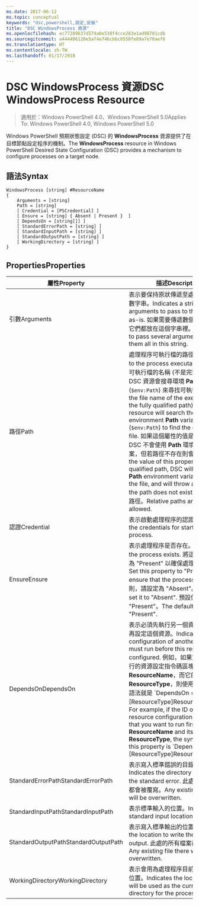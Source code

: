 ```yaml
---
ms.date: 2017-06-12
ms.topic: conceptual
keywords: "dsc,powershell,設定,安裝"
title: "DSC WindowsProcess 資源"
ms.openlocfilehash: ec77209637d574a0e530f4cce283e1ad98701cdb
ms.sourcegitcommit: a444406120e5af4e746cbbc0558fe89a7e78aef6
ms.translationtype: HT
ms.contentlocale: zh-TW
ms.lasthandoff: 01/17/2018
---
```

# <a name="dsc-windowsprocess-resource"></a><span data-ttu-id="5b287-103">DSC WindowsProcess 資源</span><span class="sxs-lookup"><span data-stu-id="5b287-103">DSC WindowsProcess Resource</span></span>

> <span data-ttu-id="5b287-104">適用於：Windows PowerShell 4.0、Windows PowerShell 5.0</span><span class="sxs-lookup"><span data-stu-id="5b287-104">Applies To: Windows PowerShell 4.0, Windows PowerShell 5.0</span></span>

<span data-ttu-id="5b287-105">Windows PowerShell 預期狀態設定 (DSC) 的 **WindowsProcess** 資源提供了在目標節點設定程序的機制。</span><span class="sxs-lookup"><span data-stu-id="5b287-105">The **WindowsProcess** resource in Windows PowerShell Desired State Configuration (DSC) provides a mechanism to configure processes on a target node.</span></span>

## <a name="syntax"></a><span data-ttu-id="5b287-106">語法</span><span class="sxs-lookup"><span data-stu-id="5b287-106">Syntax</span></span>

```
WindowsProcess [string] #ResourceName
{
    Arguments = [string]
    Path = [string]
    [ Credential = [PSCredential] ]
    [ Ensure = [string] { Absent | Present }  ]
    [ DependsOn = [string[]] ]
    [ StandardErrorPath = [string] ]
    [ StandardInputPath = [string] ]
    [ StandardOutputPath = [string] ]
    [ WorkingDirectory = [string] ]
}
```

## <a name="properties"></a><span data-ttu-id="5b287-107">Properties</span><span class="sxs-lookup"><span data-stu-id="5b287-107">Properties</span></span>
|  <span data-ttu-id="5b287-108">屬性</span><span class="sxs-lookup"><span data-stu-id="5b287-108">Property</span></span>  |  <span data-ttu-id="5b287-109">描述</span><span class="sxs-lookup"><span data-stu-id="5b287-109">Description</span></span>   | 
|---|---| 
| <span data-ttu-id="5b287-110">引數</span><span class="sxs-lookup"><span data-stu-id="5b287-110">Arguments</span></span>| <span data-ttu-id="5b287-111">表示要保持原狀傳遞至處理程序的引數字串。</span><span class="sxs-lookup"><span data-stu-id="5b287-111">Indicates a string of arguments to pass to the process as-is.</span></span> <span data-ttu-id="5b287-112">如果需要傳遞數個引數，請將它們都放在這個字串裡。</span><span class="sxs-lookup"><span data-stu-id="5b287-112">If you need to pass several arguments, put them all in this string.</span></span>| 
| <span data-ttu-id="5b287-113">路徑</span><span class="sxs-lookup"><span data-stu-id="5b287-113">Path</span></span>| <span data-ttu-id="5b287-114">處理程序可執行檔的路徑。</span><span class="sxs-lookup"><span data-stu-id="5b287-114">The path to the process executable.</span></span> <span data-ttu-id="5b287-115">如果這是可執行檔的名稱 (不是完整路徑)，則 DSC 資源會搜尋環境 **Path** 變數 (`$env:Path`) 來尋找可執行檔。</span><span class="sxs-lookup"><span data-stu-id="5b287-115">If this the file name of the executable (not the fully qualified path), the DSC resource will search the environment **Path** variable (`$env:Path`) to find the executable file.</span></span> <span data-ttu-id="5b287-116">如果這個屬性的值是完整路徑，DSC 不會使用 **Path** 環境變數尋找檔案，但若路徑不存在則會擲回錯誤。</span><span class="sxs-lookup"><span data-stu-id="5b287-116">If the value of this property is a fully qualified path, DSC will not use the **Path** environment variable to find the file, and will throw an error if the path does not exist.</span></span> <span data-ttu-id="5b287-117">不允許相對路徑。</span><span class="sxs-lookup"><span data-stu-id="5b287-117">Relative paths are not allowed.</span></span>| 
| <span data-ttu-id="5b287-118">認證</span><span class="sxs-lookup"><span data-stu-id="5b287-118">Credential</span></span>| <span data-ttu-id="5b287-119">表示啟動處理程序的認證。</span><span class="sxs-lookup"><span data-stu-id="5b287-119">Indicates the credentials for starting the process.</span></span>| 
| <span data-ttu-id="5b287-120">Ensure</span><span class="sxs-lookup"><span data-stu-id="5b287-120">Ensure</span></span>| <span data-ttu-id="5b287-121">表示處理程序是否存在。</span><span class="sxs-lookup"><span data-stu-id="5b287-121">Indicates if the process exists.</span></span> <span data-ttu-id="5b287-122">將這個屬性設定為 "Present" 以確保處理程序存在。</span><span class="sxs-lookup"><span data-stu-id="5b287-122">Set this property to "Present" to ensure that the process exists.</span></span> <span data-ttu-id="5b287-123">否則，請設定為 "Absent"。</span><span class="sxs-lookup"><span data-stu-id="5b287-123">Otherwise, set it to "Absent".</span></span> <span data-ttu-id="5b287-124">預設值是 "Present"。</span><span class="sxs-lookup"><span data-stu-id="5b287-124">The default is "Present".</span></span>| 
| <span data-ttu-id="5b287-125">DependsOn</span><span class="sxs-lookup"><span data-stu-id="5b287-125">DependsOn</span></span> | <span data-ttu-id="5b287-126">表示必須先執行另一個資源的設定，再設定這個資源。</span><span class="sxs-lookup"><span data-stu-id="5b287-126">Indicates that the configuration of another resource must run before this resource is configured.</span></span> <span data-ttu-id="5b287-127">例如，如果第一個想要執行的資源設定指令碼區塊的識別碼是 __ResourceName__，而它的類型是 __ResourceType__，則使用這個屬性的語法就是 \`DependsOn = "[ResourceType]ResourceName"\`\`。</span><span class="sxs-lookup"><span data-stu-id="5b287-127">For example, if the ID of the resource configuration script block that you want to run first is __ResourceName__ and its type is __ResourceType__, the syntax for using this property is \`DependsOn = "[ResourceType]ResourceName"\`\` .</span></span>| 
| <span data-ttu-id="5b287-128">StandardErrorPath</span><span class="sxs-lookup"><span data-stu-id="5b287-128">StandardErrorPath</span></span>| <span data-ttu-id="5b287-129">表示寫入標準錯誤的目錄路徑。</span><span class="sxs-lookup"><span data-stu-id="5b287-129">Indicates the directory path to write the standard error.</span></span> <span data-ttu-id="5b287-130">此處的所有檔案都會被覆寫。</span><span class="sxs-lookup"><span data-stu-id="5b287-130">Any existing file there will be overwritten.</span></span>| 
| <span data-ttu-id="5b287-131">StandardInputPath</span><span class="sxs-lookup"><span data-stu-id="5b287-131">StandardInputPath</span></span>| <span data-ttu-id="5b287-132">表示標準輸入的位置。</span><span class="sxs-lookup"><span data-stu-id="5b287-132">Indicates the standard input location.</span></span>| 
| <span data-ttu-id="5b287-133">StandardOutputPath</span><span class="sxs-lookup"><span data-stu-id="5b287-133">StandardOutputPath</span></span>| <span data-ttu-id="5b287-134">表示寫入標準輸出的位置。</span><span class="sxs-lookup"><span data-stu-id="5b287-134">Indicates the location to write the standard output.</span></span> <span data-ttu-id="5b287-135">此處的所有檔案都會被覆寫。</span><span class="sxs-lookup"><span data-stu-id="5b287-135">Any existing file there will be overwritten.</span></span>| 
| <span data-ttu-id="5b287-136">WorkingDirectory</span><span class="sxs-lookup"><span data-stu-id="5b287-136">WorkingDirectory</span></span>| <span data-ttu-id="5b287-137">表示會用為處理程序目前工作目錄的位置。</span><span class="sxs-lookup"><span data-stu-id="5b287-137">Indicates the location that will be used as the current working directory for the process.</span></span>| 


